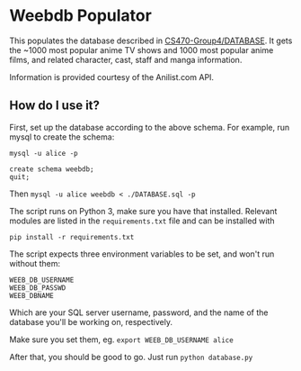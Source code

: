 # Weebdb Populator

This populates the database described in [CS470-Group4/DATABASE](https://github.com/CS470-Group4/DATABASE). It gets the ~1000 most popular anime TV shows and 1000 most popular anime films, and related character, cast, staff and manga information.

Information is provided courtesy of the Anilist.com API. 

## How do I use it?

First, set up the database according to the above schema. For example, run mysql to create the schema:

`mysql -u alice -p`

```
create schema weebdb;
quit;
```

Then `mysql -u alice weebdb < ./DATABASE.sql -p`

The script runs on Python 3, make sure you have that installed. Relevant modules are listed in the `requirements.txt` file and can be installed with

`pip install -r requirements.txt`

The script expects three environment variables to be set, and won't run without them:

```
WEEB_DB_USERNAME
WEEB_DB_PASSWD
WEEB_DBNAME
```

Which are your SQL server username, password, and the name of the database you'll be working on, respectively.

Make sure you set them, eg. `export WEEB_DB_USERNAME alice`

After that, you should be good to go. Just run `python database.py`